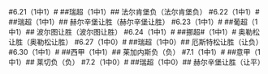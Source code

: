 #6.21（1中1）#
##瑞超（1中1）##
法尔肯堡负（法尔肯堡负）
#6.22（1中1）#
##瑞超（1中1）##
赫尔辛堡让胜（赫尔辛堡让胜）
#6.23（1中1）#
##葡超（1中1）##
波尔图让胜（波尔图让胜）
#6.24（1中1）#
##挪超#（1中1）#
奥勒松让胜（奥勒松让胜）
#6.27（1中0）#
##瑞超（1中0）##
厄斯特松让胜（让负）
#6.30（1中1）#
##西甲（1中1）##
莱加内斯负（负）
#7.1（1中1）#
##意甲（1中1）##
莱切负（负）
#7.2（1中0）#
##瑞超（1中0）##
赫尔辛堡让胜（让平）